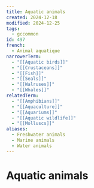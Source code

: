 ```yaml
---
title: Aquatic animals
created: 2024-12-18
modified: 2024-12-25
tags:
  - gccommon
id: 497
french:
  - Animal aquatique
narrowerTerm:
  - "[[Aquatic birds]]"
  - "[[Crustaceans]]"
  - "[[Fish]]"
  - "[[Seals]]"
  - "[[Walruses]]"
  - "[[Whales]]"
relatedTerm:
  - "[[Amphibians]]"
  - "[[Aquaculture]]"
  - "[[Aquariums]]"
  - "[[Aquatic wildlife]]"
  - "[[Molluscs]]"
aliases:
  - Freshwater animals
  - Marine animals
  - Water animals
---
```

# Aquatic animals
